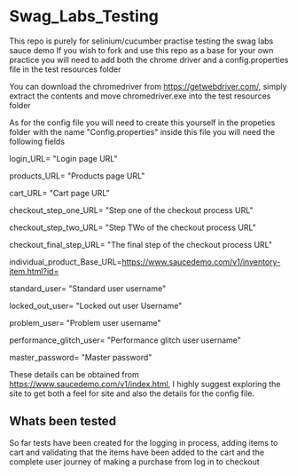 # Swag_Labs_Testing
This repo is purely for selinium/cucumber practise testing the swag labs sauce demo 
If you wish to fork and use this repo as a base for your own practice you will need to add both the chrome driver and a config.properties file in the test resources folder

You can download the chromedriver from https://getwebdriver.com/, simply extract the contents and move chromedriver.exe into the test resources folder

As for the config file you will need to create this yourself in the propeties folder with the name "Config.properties" inside this file you will need the following fields

login_URL= "Login page URL"

products_URL= "Products page URL"

cart_URL= "Cart page URL"

checkout_step_one_URL= "Step one of the checkout process URL"

checkout_step_two_URL= "Step TWo of the checkout process URL"

checkout_final_step_URL= "The final step of the checkout process URL"

individual_product_Base_URL=https://www.saucedemo.com/v1/inventory-item.html?id=


standard_user= "Standard user username"

locked_out_user= "Locked out user Username"

problem_user= "Problem user username"

performance_glitch_user= "Performance glitch user username"

master_password= "Master password"

These details can be obtained from https://www.saucedemo.com/v1/index.html, I highly suggest exploring the site to get both a feel for site and also the details for the config file.

## Whats been tested

So far tests have been created for the logging in process, adding items to cart and validating that the items have been added to the cart and the complete user journey of making a purchase from log in to checkout
